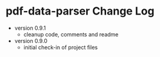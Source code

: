 # pdf-data-parser Change Log

- version 0.9.1
  - cleanup code, comments and readme
- version 0.9.0
  - initial check-in of project files
  